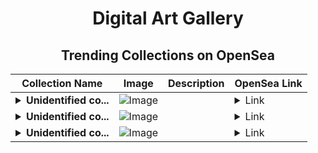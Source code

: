 <div align="center">

# Digital Art Gallery

## Trending Collections on OpenSea

| Collection Name                       | Image                                                                                     | Description                       | OpenSea Link                                                                                          |
|---------------------------------------|-------------------------------------------------------------------------------------------|-----------------------------------|--------------------------------------------------------------------------------------------------------|
| **<details><summary>Unidentified co...</summary>Unidentified contract 8c3ceaec-29c0-4246-ada5-8137c4c49fc3</details>** | ![Image](https://i.seadn.io/s/raw/files/654b7e9c6f93abe8d20f6c1ead4af558.png?w=500&auto=format?w=200&auto=format) |  | <details><summary>Link</summary>[Unidentified contract 8c3ceaec-29c0-4246-ada5-8137c4c49fc3](https://opensea.io/collection/unidentified-contract-8c3ceaec-29c0-4246-ada5-8137)</details> |
| **<details><summary>Unidentified co...</summary>Unidentified contract 2f827c3e-a4b1-4ba5-b0bc-471e8bd17524</details>** | ![Image](https://i.seadn.io/s/raw/files/82c8717691fabe5631de504459c6f90d.png?w=500&auto=format?w=200&auto=format) |  | <details><summary>Link</summary>[Unidentified contract 2f827c3e-a4b1-4ba5-b0bc-471e8bd17524](https://opensea.io/collection/unidentified-contract-2f827c3e-a4b1-4ba5-b0bc-471e)</details> |
| **<details><summary>Unidentified co...</summary>Unidentified contract f58b0ec4-6041-450a-8fd5-9765f9461d0b</details>** | ![Image](https://i.seadn.io/s/raw/files/654b7e9c6f93abe8d20f6c1ead4af558.png?w=500&auto=format?w=200&auto=format) |  | <details><summary>Link</summary>[Unidentified contract f58b0ec4-6041-450a-8fd5-9765f9461d0b](https://opensea.io/collection/unidentified-contract-f58b0ec4-6041-450a-8fd5-9765)</details> |

</div>